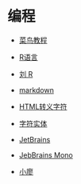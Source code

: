 # 编程


<div id = "首"></div>
<script src = "../js/首.js"></script>


* [菜鸟教程](https://www.runoob.com/)


* [R语言](https://www.r-project.org/)
* [刘 R](https://cran.r-project.org/doc/contrib/Liu-R-refcard.pdf)


* [markdown](https://commonmark.org/help/)
* [HTML转义字符](https://tool.oschina.net/commons?type=2)
* [字符实体](https://html.spec.whatwg.org/multipage/named-characters.html#named-character-references)


* [JetBrains ](https://www.jetbrains.com.cn/)
* [JebBrains Mono](https://www.jetbrains.com/lp/mono/)


* [小廖](https://www.liaoxuefeng.com/)
